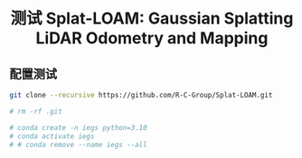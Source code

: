<div align="center">
<h1>测试 Splat-LOAM: Gaussian Splatting LiDAR Odometry and Mapping</h1>
</div>


## 配置测试

```sh
git clone --recursive https://github.com/R-C-Group/Splat-LOAM.git

# rm -rf .git

# conda create -n iegs python=3.10
# conda activate iegs
# # conda remove --name iegs --all
```
